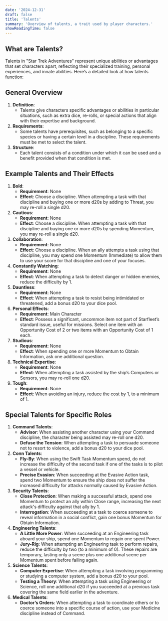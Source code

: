 ```yaml
---
date: '2024-12-31'
draft: false
title: 'Talents'
summary: 'Overview of talents, a trait used by player characters.'
showReadingTime: false
---
```


## What are Talents?

Talents in "Star Trek Adventures" represent unique abilities or advantages that set characters apart, reflecting their specialized training, personal experiences, and innate abilities. Here’s a detailed look at how talents function:

## General Overview

1. **Definition**:
   - Talents give characters specific advantages or abilities in particular situations, such as extra dice, re-rolls, or special actions that align with their expertise and background.
2. **Requirements**:
   - Some talents have prerequisites, such as belonging to a specific species or having a certain level in a discipline. These requirements must be met to select the talent.
3. **Structure**:
   - Each talent consists of a condition under which it can be used and a benefit provided when that condition is met.

## Example Talents and Their Effects

1. **Bold**:
   - **Requirement**: None
   - **Effect**: Choose a discipline. When attempting a task with that discipline and buying one or more d20s by adding to Threat, you may re-roll a single d20.
2. **Cautious**:
   - **Requirement**: None
   - **Effect**: Choose a discipline. When attempting a task with that discipline and buying one or more d20s by spending Momentum, you may re-roll a single d20.
3. **Collaboration**:
   - **Requirement**: None
   - **Effect**: Choose a discipline. When an ally attempts a task using that discipline, you may spend one Momentum (Immediate) to allow them to use your score for that discipline and one of your focuses.
4. **Constantly Watching**:
   - **Requirement**: None
   - **Effect**: When attempting a task to detect danger or hidden enemies, reduce the difficulty by 1.
5. **Dauntless**:
   - **Requirement**: None
   - **Effect**: When attempting a task to resist being intimidated or threatened, add a bonus d20 to your dice pool.
6. **Personal Effects**:
   - **Requirement**: Main Character
   - **Effect**: Possess a significant, uncommon item not part of Starfleet’s standard issue, useful for missions. Select one item with an Opportunity Cost of 2 or two items with an Opportunity Cost of 1 each.
7. **Studious**:
   - **Requirement**: None
   - **Effect**: When spending one or more Momentum to Obtain Information, ask one additional question.
8. **Technical Expertise**:
   - **Requirement**: None
   - **Effect**: When attempting a task assisted by the ship’s Computers or Sensors, you may re-roll one d20.
9. **Tough**:
   - **Requirement**: None
   - **Effect**: When avoiding an injury, reduce the cost by 1, to a minimum of 1.

## Special Talents for Specific Roles

1. **Command Talents**:
   - **Advisor**: When assisting another character using your Command discipline, the character being assisted may re-roll one d20.
   - **Defuse the Tension**: When attempting a task to persuade someone not to resort to violence, add a bonus d20 to your dice pool.
2. **Conn Talents**:
   - **Fly-By**: When using the Swift Task Momentum spend, do not increase the difficulty of the second task if one of the tasks is to pilot a vessel or vehicle.
   - **Precise Evasion**: When succeeding at the Evasive Action task, spend two Momentum to ensure the ship does not suffer the increased difficulty for attacks normally caused by Evasive Action.
3. **Security Talents**:
   - **Close Protection**: When making a successful attack, spend one Momentum to protect an ally within Close range, increasing the next attack's difficulty against that ally by 1.
   - **Interrogation**: When succeeding at a task to coerce someone to reveal information in a social conflict, gain one bonus Momentum for Obtain Information.
4. **Engineering Talents**:
   - **A Little More Power**: When succeeding at an Engineering task aboard your ship, spend one Momentum to regain one spent Power.
   - **Jury-Rig**: When attempting an Engineering task to perform repairs, reduce the difficulty by two (to a minimum of 0). These repairs are temporary, lasting only a scene plus one additional scene per Momentum spent before failing again.
5. **Science Talents**:
   - **Computer Expertise**: When attempting a task involving programming or studying a computer system, add a bonus d20 to your pool.
   - **Testing a Theory**: When attempting a task using Engineering or Science, roll one additional d20 if you succeeded at a previous task covering the same field earlier in the adventure.
6. **Medical Talents**:
   - **Doctor’s Orders**: When attempting a task to coordinate others or to coerce someone into a specific course of action, use your Medicine discipline instead of Command.


